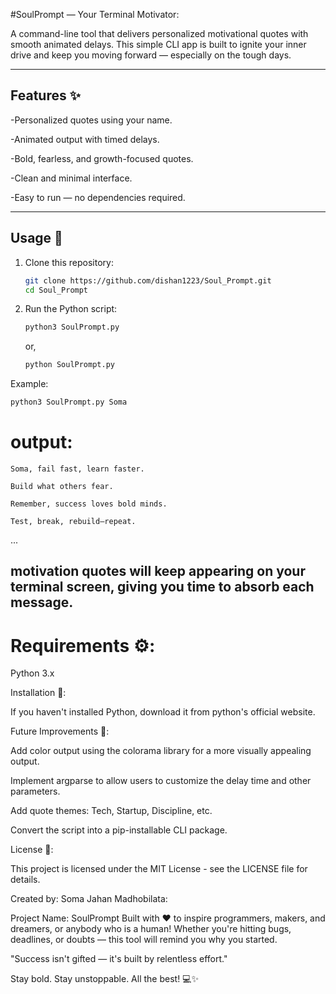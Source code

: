 #SoulPrompt — Your Terminal Motivator:



A command-line tool that delivers personalized motivational quotes with smooth animated delays. This simple CLI app is built to ignite your inner drive and keep you moving forward — especially on the tough days.

---

## Features ✨
-Personalized quotes using your name.

-Animated output with timed delays.

-Bold, fearless, and growth-focused quotes.

-Clean and minimal interface.

-Easy to run — no dependencies required.



---

## Usage 📝

1. Clone this repository:
   ```bash
   git clone https://github.com/dishan1223/Soul_Prompt.git 
   cd Soul_Prompt 
   ```


2. Run the Python script:
    ```bash
    python3 SoulPrompt.py
    ```
    or,
    ```bash
    python SoulPrompt.py
    ```




Example:

```bash
python3 SoulPrompt.py Soma
```


# output:
```
Soma, fail fast, learn faster.

Build what others fear.

Remember, success loves bold minds.

Test, break, rebuild—repeat.
```

...      
## motivation quotes will keep appearing on your terminal screen, giving you time to absorb each message.





# Requirements ⚙️:

Python 3.x




Installation 🔧:

If you haven't installed Python, download it from python's official website.





Future Improvements 🚀:

Add color output using the colorama library for a more visually appealing output.

Implement argparse to allow users to customize the delay time and other parameters.

Add quote themes: Tech, Startup, Discipline, etc.

Convert the script into a pip-installable CLI package.





License 📄: 

This project is licensed under the MIT License - see the LICENSE file for details.





Created by: Soma Jahan Madhobilata:

Project Name: SoulPrompt
Built with ❤️ to inspire programmers, makers, and dreamers, or anybody who is a human! Whether you're hitting bugs, deadlines, or doubts — this tool will remind you why you started.

"Success isn't gifted — it's built by relentless effort."

Stay bold. Stay unstoppable. All the best! 💻✨














